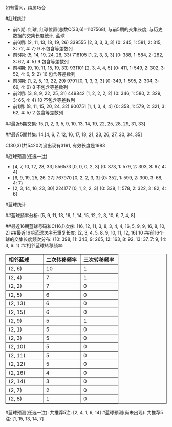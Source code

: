 <!-- 
.. title: 双色球2012041期(2012-04-10)数据分析报告
.. slug: slott-2012041-2012-04-10-report
.. date: 2012-04-11 08:00:00 UTC+08:00
.. tags: Lottery
.. link: 
.. description: 
.. type: text
-->

如有雷同，纯属巧合

<!-- TEASER_END-->

#红球统计

- 前N期: 红球, 红球位置(总数C(33,6)=1107568), 与前5期的交集长度, 与历史数据的交集长度统计, 蓝球
- 前6期: (2, 11, 13, 18, 19, 26) 339555 [2, 3, 3, 3, 3] {0: 345, 1: 581, 2: 315, 3: 72, 4: 7} 9 不包含等差数列
- 前5期: (5, 14, 19, 24, 28, 33) 718105 [1, 2, 3, 3, 3] {0: 388, 1: 584, 2: 282, 3: 62, 4: 5} 9 包含等差数列
- 前4期: (9, 10, 11, 15, 19, 33) 931101 [2, 3, 4, 4, 5] {0: 411, 1: 549, 2: 302, 3: 52, 4: 6, 5: 2} 16 包含等差数列
- 前3期: (1, 2, 5, 13, 22, 29) 9791 [0, 1, 3, 3, 3] {0: 349, 1: 595, 2: 304, 3: 69, 4: 6} 8 不包含等差数列
- 前2期: (3, 8, 9, 22, 25, 31) 449842 [1, 2, 2, 2, 2] {0: 346, 1: 580, 2: 329, 3: 65, 4: 4} 10 不包含等差数列
- 前1期: (8, 11, 15, 20, 24, 32) 900751 [1, 1, 3, 4, 4] {0: 358, 1: 579, 2: 321, 3: 62, 4: 5} 2 包含等差数列

##最近5期交集:
15,[1, 2, 3, 5, 9, 10, 13, 14, 19, 22, 25, 28, 29, 31, 33]

##最近5期并集:
14,[4, 6, 7, 12, 16, 17, 18, 21, 23, 26, 27, 30, 34, 35]

C(30,3)(共54202)没出现有3191, 
有效长度是1983

#红球预测(任选一注)

- [4, 7, 10, 12, 28, 33] 556573 [0, 0, 0, 2, 3] {0: 373, 1: 579, 2: 303, 3: 67, 4: 4}
- [6, 9, 19, 25, 26, 27] 767970 [0, 2, 2, 3, 3] {0: 352, 1: 599, 2: 300, 3: 68, 4: 7}
- [2, 3, 14, 16, 23, 30] 224177 [0, 1, 2, 2, 3] {0: 338, 1: 578, 2: 322, 3: 82, 4: 6}

#蓝球统计

##蓝球频率分析:
[5, 9, 11, 13, 16, 1, 14, 15, 12, 2, 3, 10, 6, 7, 4, 8]

##最近16期蓝球号码和C(16,1)次序:
[16, 12, 11, 3, 8, 3, 4, 4, 16, 5, 9, 9, 16, 8, 10, 2]
##最近16期蓝球次序无重复长度:
[2, 3, 4, 5, 8, 9, 10, 11, 12, 16] 10
##前16个球的交集长度频次分布:
{10: 398, 11: 343, 9: 265, 12: 163, 8: 92, 13: 37, 7: 9, 14: 3, 6: 1}
##相邻蓝球转移频率:
<table border="1" class="table table-striped dataframe">
  <thead>
    <tr style="text-align: left;">
      <th style="min-width: 100px;">相邻蓝球</th>
      <th style="min-width: 100px;">二次转移频率</th>
      <th style="min-width: 100px;">三次转移频率</th>
    </tr>
  </thead>
  <tbody>
    <tr>
      <td>  (2, 6)</td>
      <td> 10</td>
      <td> 1</td>
    </tr>
    <tr>
      <td>  (2, 4)</td>
      <td>  7</td>
      <td> 1</td>
    </tr>
    <tr>
      <td>  (2, 2)</td>
      <td>  7</td>
      <td> 0</td>
    </tr>
    <tr>
      <td>  (2, 5)</td>
      <td>  6</td>
      <td> 0</td>
    </tr>
    <tr>
      <td> (2, 13)</td>
      <td>  6</td>
      <td> 0</td>
    </tr>
    <tr>
      <td> (2, 15)</td>
      <td>  6</td>
      <td> 0</td>
    </tr>
    <tr>
      <td>  (2, 9)</td>
      <td>  5</td>
      <td> 1</td>
    </tr>
    <tr>
      <td>  (2, 1)</td>
      <td>  5</td>
      <td> 0</td>
    </tr>
    <tr>
      <td>  (2, 3)</td>
      <td>  5</td>
      <td> 0</td>
    </tr>
    <tr>
      <td> (2, 10)</td>
      <td>  5</td>
      <td> 0</td>
    </tr>
    <tr>
      <td> (2, 11)</td>
      <td>  5</td>
      <td> 0</td>
    </tr>
    <tr>
      <td> (2, 12)</td>
      <td>  5</td>
      <td> 0</td>
    </tr>
    <tr>
      <td> (2, 16)</td>
      <td>  4</td>
      <td> 0</td>
    </tr>
    <tr>
      <td> (2, 14)</td>
      <td>  3</td>
      <td> 0</td>
    </tr>
    <tr>
      <td>  (2, 7)</td>
      <td>  2</td>
      <td> 0</td>
    </tr>
    <tr>
      <td>  (2, 8)</td>
      <td>  1</td>
      <td> 0</td>
    </tr>
  </tbody>
</table>
#蓝球预测(任选一注):
共推荐5注: [2, 4, 1, 9, 14]
#蓝球预测(尚未出现):
共推荐5注: [1, 15, 13, 14, 7]


